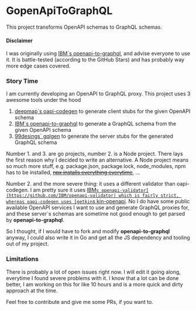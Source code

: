 # GopenApiToGraphQL

This project transforms OpenAPI schemas to GraphQL schemas.

#### Disclaimer

I was originally using [IBM`s openapi-to-graphql](https://github.com/IBM/openapi-to-graphql), and advise everyone to use it.
It is battle-tested (according to the GitHub Stars) and has probably way more edge cases covered.

### Story Time

I am currently developing an OpenAPI to GraphQL proxy. This project uses 3 awesome tools under the hood
1. [deepmap`s oapi-codegen](https://github.com/deepmap/oapi-codegen) to generate client stubs for the given OpenAPI schema
2. [IBM`s openapi-to-graphql](https://github.com/IBM/openapi-to-graphql) to generate a GraphQL schema from the given OpenAPI schema
3. [99desings` gqlgen](https://github.com/99designs/gqlgen) to generate the server stubs for the generated GraphQL schema

Number 1. and 3. are go projects, number 2. is a Node project. There lays the first reason why I decided to write an alternative.
A Node project means so much more stuff, e.g. package.json, package.lock, node_modules, npm has to be installed,
~~[npx installs everything everytime](https://stackoverflow.com/questions/49302438/why-does-npx-install-webpack-every-time)~~, ...

Number 2. and the more severe thing: it uses a different validator than oapi-codegen.
I am pretty sure it uses [IBM`s openapi-validator](https://github.com/IBM/openapi-validator) which is fairly strict,
whereas oapi-codegen uses [getkin`s kin-openapi](https://github.com/getkin/kin-openapi).
No I do have some public available OpenAPI services I want to use and generate GraphQL proxies for, and these server`s schemas
are sometime not good enough to get parsed by __openapi-to-graphql__. 

So I thought, if I would have to fork and modify __openapi-to-graphql__ anyway, I could also write it in Go and get all the JS
dependency and tooling out of my project.

### Limitations

There is probably a lot of open issues right now. I will edit it going along, everytime I found severe problems with it. 
I know that a lot can be done better, I am working on this for like 10 hours and is a more quick and dirty approach at the time.

Feel free to contribute and give me some PRs, if you want to.